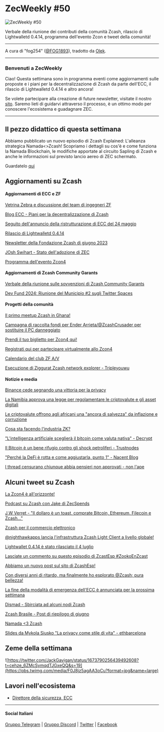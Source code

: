# ZecWeekly #50

![ZecWeekly #50](https://substackcdn.com/image/fetch/w_1456,c_limit,f_webp,q_auto:good,fl_progressive:steep/https%3A%2F%2Fsubstack-post-media.s3.amazonaws.com%2Fpublic%2Fimages%2F8445f54d-a121-4f40-9f7a-55a56fc52981_1280x720.png)

Verbale della riunione dei contributi della comunità Zcash, rilascio di Lightwalletd 0.4.14, programma dell'evento Zcon e tweet della comunità!

---

A cura di "fog254" ([@FOG1893](https://twitter.com/FOG1893)), tradotto da [Olek](https://twitter.com/an_Olek).

---

### Benvenuti a ZecWeekly

Ciao! Questa settimana sono in programma eventi come aggiornamenti sulle proposte e i piani per la decentralizzazione di Zcash da parte dell'ECC, il rilascio di Lightwalletd 0.4.14 e altro ancora!

Se volete partecipare alla creazione di future newsletter, visitate il nostro [sito](https://wiki.zechub.xyz/zecweekly-newsletter). Saremo lieti di guidarvi attraverso il processo, è un ottimo modo per conoscere l'ecosistema e guadagnare ZEC.

---

## Il pezzo didattico di questa settimana

Abbiamo pubblicato un nuovo episodio di Zcash Explained: L'alleanza strategica Namada<>Zcash! Scopriamo i dettagli su cos'è e come funziona la Namada Blockchain, le modifiche apportate al circuito Sapling di Zcash e anche le informazioni sul previsto lancio aereo di ZEC schermato. 

Guardatelo [qui](https://www.youtube.com/watch?v=Wg_WtPdBig0)

## Aggiornamenti su Zcash

#### Aggiornamenti di ECC e ZF

[Vetrina Zebra e discussione del team di ingegneri ZF](https://www.youtube.com/watch?v=WLzywPoFwsM&t=3s)

[Blog ECC - Piani per la decentralizzazione di Zcash](https://electriccoin.co/blog/update-ecc-proposals-and-plans-for-decentralizing-zcash-and-future-focus/)

[Seguito dell'annuncio della ristrutturazione di ECC del 24 maggio](https://twitter.com/ElectricCoinCo/status/1677034539796041728?s=20)

[Rilascio di Lightwalletd 0.4.14](https://forum.zcashcommunity.com/t/all-ecc-teams-focused-on-wallet-performance/42860/89?u=adjychris)

[Newsletter della Fondazione Zcash di giugno 2023](https://zfnd.org/zcash-foundation-june-2023-newsletter/)

[JOsh Swihart - Stato dell'adozione di ZEC](https://forum.zcashcommunity.com/t/state-of-zec-adoption/45014)

[Programma dell'evento Zcon4](https://whova.com/embedded/event/RGFRbnJpGJpviTa9ahUPq1qCTtKVpQnpL01vAKVQTsY%3D/?utc_source=ems)



#### Aggiornamenti di Zcash Community Garants

[Verbale della riunione sulle sovvenzioni di  Zcash Community Garants](https://forum.zcashcommunity.com/t/zcash-community-grants-meeting-minutes-6-26-23/44994)

[Dev Fund 2024: Riunione del Municipio #2 sugli Twitter Spaces](https://forum.zcashcommunity.com/t/dev-fund-2024-community-poll-discussion-megathread/44527/256)



#### Progetti della comunità

[Il primo meetup Zcash in Ghana!](https://twitter.com/Zcashghana/status/1677239995445157889?s=20)

[Campagna di raccolta fondi per Ender Arrieta/@ZcashCrusader per sostituire il PC danneggiato](https://forum.zcashcommunity.com/t/help-me-to-keep-working-in-the-zcash-community/45010)

[Prendi il tuo biglietto per Zcon4 qui!](https://www.eventbrite.com/e/entradas-crypto-lounge-experience-614400367037)

[Registrati qui per partecipare virtualmente allo Zcon4](https://whova.com/portal/registration/zcon_202307/cdjp6ynt)

[Calendario del club ZF A/V](https://wiki.zechub.xyz/zfav/calendar)

[Esecuzione di Ziggurat Zcash network explorer - Tripleyouwu](https://www.youtube.com/watch?v=Nq5cLiAHxPI)



#### Notizie e media

[Binance cede segnando una vittoria per la privacy](https://cointelegraph.com/news/privacy-advocates-win-binance-buckles-under-pressure)

[La Namibia approva una legge per regolamentare le criptovalute e gli asset digitali](https://cointelegraph.com/news/crypto-namibia-passes-bill-to-regulate-crypto-and-virtual-assets)

[Le criptovalute offrono agli africani una "ancora di salvezza" da inflazione e corruzione](https://cointelegraph.com/news/crypto-offers-africa-lifeline-inflation-corruption)

[Cosa sta facendo l'industria ZK?](https://cointelegraph.com/news/zero-knowledge-multi-chain-bridges-venture-capital-merge-blockchain-technology)

["L'intelligenza artificiale sceglierà il bitcoin come valuta nativa" - Decrypt](https://decrypt.co/147692/ai-will-choose-bitcoin-as-its-native-currency-predicts-arthur-hayes)

[Il Bitcoin è un bene rifugio contro gli shock petroliferi - Trustnodes](https://www.trustnodes.com/2023/07/03/bitcoin-is-a-safe-haven-from-oil-shocks-says-paper)

["Perché la DeFi è rotta e come aggiustarla, punto 1" - Nacent Blog](https://www.nascent.xyz/idea/why-defi-is-broken-and-how-to-fix-it-pt-1-oracle-free-protocols)

[I thread censurano chiunque abbia pensieri non approvati - non l'ape](https://notthebee.com/article/metas-twitter-clone-launches-immediately-censors-the-masses)



## Alcuni tweet su Zcash

[La Zcon4 è all'orizzonte!](https://twitter.com/ZcashFoundation/status/1677356489416081411?s=20)

[Podcast su Zcash con Jake di ZecSpends](https://twitter.com/zooko/status/1676009051895877632?s=20)

[J.W Verret - "Il dollaro è un toast, comprate Bitcoin, Ethereum, Filecoin e Zcash..."]()

[Zcash per il commercio elettronico](https://twitter.com/NOWPayments_io/status/1677621547174072321?s=20)

[@nighthawkapps lancia l'infrastruttura Zcash Light Client a livello globale!](https://twitter.com/lightwalletd/status/1664257811209940993?s=20)

[Lightwallet 0.4.14 è stato rilasciato il 4 luglio](https://twitter.com/ElectricCoinCo/status/1676954164910526465?s=20)

[Lasciate un commento su questo episodio di ZcastEsp #ZookoEnZcast](https://twitter.com/ZcastEsp/status/1677475800725979136?s=20) 

[Abbiamo un nuovo post sul sito di ZcashEsp!](https://twitter.com/AuraBritoSM/status/1677342139842273280?s=20)

[Con diversi anni di ritardo, ma finalmente ho esplorato @Zcash; pura bellezza!](https://twitter.com/madhavanmalolan/status/1676767764437139457?s=20)

[La fine della modalità di emergenza dell'ECC è annunciata per la prossima settimana](https://twitter.com/ZcashEclaireur/status/1677155715381882936?s=20)

[Dismad - Sbirciata ad alcuni nodi Zcash](https://twitter.com/dismad8/status/1677913701477695490)

[Zcash Brasile - Post di riepilogo di giugno](https://twitter.com/zcashbrazil/status/1677680521139167234)

[Namada <3 Zcash](https://twitter.com/namada/status/1676647636042915846)

[Slides da Mykola Siusko "La privacy come stile di vita" - ethbarcelona](https://twitter.com/nicksvyaznoy/status/1677265035721162753)


## Zeme della settimana

![https://twitter.com/JackGavigan/status/1673790256439492608?t=cehze_6ZMcSymqdTJGxeQQ&s=19](https://pbs.twimg.com/media/F0J8jz5agAA3oCu?format=jpg&name=large) 

## Lavori nell'ecosistema

- [Direttore della sicurezza, ECC](https://apply.workable.com/electric-coin-company/j/E68A4C20E2/)

---

#### Social Italiani

[Gruppo Telegram](https://t.me/zcashita) | [Gruppo Discord](https://discord.com/channels/978714252934258779/1091806217359347802) | [Twitter](https://twitter.com/InsideZcash) | [Facebook](https://www.facebook.com/groups/zecitalia)